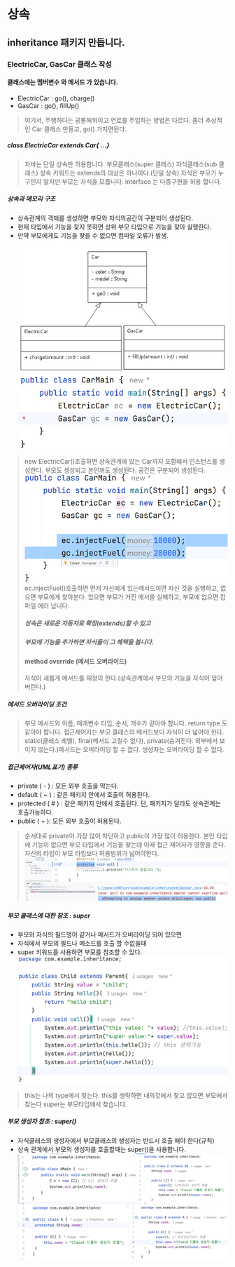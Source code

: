 # 상속
## inheritance 패키지 만듭니다.
### ElectricCar, GasCar 클래스 작성
#### 클래스에는 멤버변수 와 메서드 가 있습니다.
- ElectricCar : go(), charge()
- GasCar : go(), fillUp()
> 여기서, 주행하다는 공통해위이고 연료를 주입하는 방법은 다르다.
> 좀더 추상적인 Car 클래스 만들고, go() 가지면된다.
##### class ElectricCar extends Car{ ...}
> 자바는 단일 상속만 허용합니다.
> 부모클래스(super 클래스)
> 자식클래스(sub 클래스)
> 상속 키워드는 extends의 대상은 하나이다.(단일 상속)
> 자식은 부모가 누구인지 알지만 부모는 자식을 모릅니다.
> interface 는 다중구현을 허용 합니다. 
##### 상속과 메모리 구조
- 상속관계의 객체를 생성하면 부모와 자식의공간이 구분되어 생성된다.
- 현재 타입에서 기능을 찾지 못하면 상위 부모 타입으로 기능을 찾아 실행한다. 
- 만약 부모에게도 기능을 찾을 수 없으면 컴파일 오류가 발생.
![img.png](img.png)
![img_1.png](img_1.png)

> new ElectricCar()호출하면 상속관계에 있는 Car까지 포함해서 인스턴스를 생성한다.
> 부모도 생성되고 본인꺼도 생성된다. 공간은 구분되어 생성된다.
![img_3.png](img_3.png)
> ec.injectFuel()호출하면 먼저 자신에게 있는메서드이면 자신 것을 실행하고,
> 없으면 부모에게 찾아본다. 있으면 부모가 가진 메서을 실해하고,
> 부모에 없으면 컴파일 에러 납니다.
>
> ##### 상속은 새로운 자동차로 확장(extends)할 수 있고
> ##### 부모에 기능을 추가하면 자식들이 그 혜택을 봅니다.
> #### method override (메서드 오버라이드)
> 자식이 새롭게 메서드를 재정의 한다.(상속관계에서 부모의 기능을 자식이 덮어버린다.)
##### 메서드 오버라이딩 조건
> 부모 메서드와 이름, 매개변수 타입, 순서, 개수가 같아야 합니다.
> return type 도 같아야 합니다.
> 접근제어자는 부모 클래스의 메서드보다 자식이 더 넓어야 한다.
> static(클래스 레벨), final(메서드 고칠수 없다), private(숨겨진다. 외부에서 보이지 않는다.)메서드는 오버라이딩 할 수 없다.
> 생성자는 오버라이딩 할 수 없다. 
##### 접근제어자(UML표기) 종류
- private ( - ) : 모든 외부 호출을 막는다.
- default ( ~ ) : 같은 패키지 안에서 호출이 허용된다.
- protected ( # ) : 같은 패키지 안에서 호출된다. 단, 패키지가 달라도 상속관계는 호출가능하다.
- public ( + ): 모든 외부 호출이 허용된다.
> 순서대로 private이 가장 많이 차단하고 public이 가장 많이 허용한다.
> 본인 타입에 기능이 없으면 부모 타입에서 기능을 찾는데 이때 접근 제어자가 영향을 준다. 
> 자신의 타입이 부모 타입보다 허용범위가 넓어야한다.
![img_4.png](img_4.png)
##### 부모 클래스에 대한 참조 : super
- 부모와 자식의 필드명이 같거나 메서드가 오버라이딩 되어 있으면
- 자식에서 부모의 필드나 메소드를 호출 할 수없을때 
- super 키워드를 사용하면 부모를 참조할 수 있다.
![img_5.png](img_5.png)
> this는 나의 type에서 찾는다. 
> this를 생략하면 내의것에서 찾고 없으면 부모에서 찾는다
> super는 부모타입에서 찾습니다.
##### 부모 생성자 참조 : super()
- 자식클래스의 생성자에서 부모클래스의 생성자는 반드시 호출 해야 한다(규칙)
- 상속 관계에서 부모의 생성자를 호출할때는 super()을 사용합니다.
![img_6.png](img_6.png)
![img_7.png](img_7.png)

